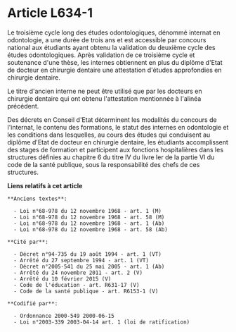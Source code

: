 # Article L634-1

Le troisième cycle long des études odontologiques, dénommé internat en odontologie, a une durée de trois ans et est
accessible par concours national aux étudiants ayant obtenu la validation du deuxième cycle des études odontologiques. Après
validation de ce troisième cycle et soutenance d'une thèse, les internes obtiennent en plus du diplôme d'Etat de docteur en
chirurgie dentaire une attestation d'études approfondies en chirurgie dentaire.

Le titre d'ancien interne ne peut être utilisé que par les docteurs en chirurgie dentaire qui ont obtenu l'attestation
mentionnée à l'alinéa précédent.

Des décrets en Conseil d'Etat déterminent les modalités du concours de l'internat, le contenu des formations, le statut des
internes en odontologie et les conditions dans lesquelles, au cours des études qui conduisent au diplôme d'Etat de docteur en
chirurgie dentaire, les étudiants accomplissent des stages de formation et participent aux fonctions hospitalières dans les
structures définies au chapitre 6 du titre IV du livre Ier de la partie VI du code de la santé publique, sous la
responsabilité des chefs de ces structures.

**Liens relatifs à cet article**

	**Anciens textes**:

	  - Loi n°68-978 du 12 novembre 1968 - art. 1 (M)
	  - Loi n°68-978 du 12 novembre 1968 - art. 58 (M)
	  - Loi n°68-978 du 12 novembre 1968 - art. 1 (Ab)
	  - Loi n°68-978 du 12 novembre 1968 - art. 58 (Ab)

	**Cité par**:

	  - Décret n°94-735 du 19 août 1994 - art. 1 (VT)
	  - Arrêté du 27 septembre 1994 - art. 1 (VT)
	  - Décret n°2005-541 du 25 mai 2005 - art. 1 (Ab)
	  - Arrêté du 24 novembre 2011 - art. 2 (V)
	  - Arrêté du 10 février 2015 (V)
	  - Code de l'éducation - art. R631-17 (V)
	  - Code de la santé publique - art. R6153-1 (V)

	**Codifié par**:

	  - Ordonnance 2000-549 2000-06-15
	  - Loi n°2003-339 2003-04-14 art. 1 (loi de ratification)
